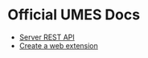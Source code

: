 # Official UMES Docs

* [Server REST API](server_rest_api/README.md)
* [Create a web extension](web_extension/README.md)